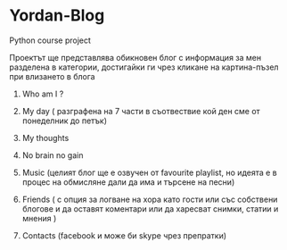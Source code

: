 Yordan-Blog
===========

Python course project 



Проектът ще представлява обикновен блог с информация за мен разделена в категории, достигайки ги чрез кликане на картина-пъзел при влизането в блога

1. Who am I ?

2. My day ( разграфена на 7 части в съотвествие кой ден сме от понеделник до петък)

3. My thoughts 

4. No brain no gain 

5. Music (целият блог ще е озвучен от favourite playlist, но идеята е в процес на обмисляне дали да има и търсене на песни)

6. Friends ( с опция за логване на хора като гости или със собствени блогове и да оставят коментари или да харесват снимки, статии и мнения )

7. Contacts (facebook и може би skype чрез препратки)
